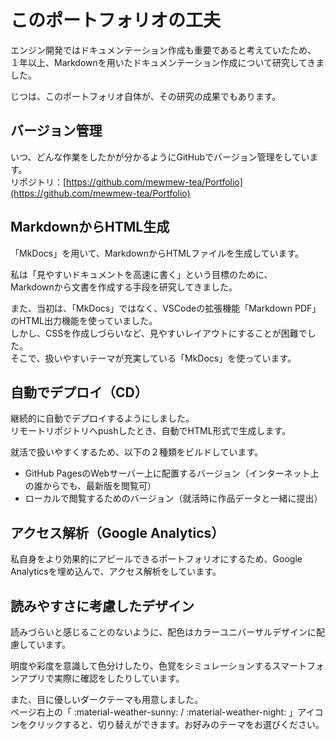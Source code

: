# このポートフォリオの工夫

エンジン開発ではドキュメンテーション作成も重要であると考えていたため、  
１年以上、Markdownを用いたドキュメンテーション作成について研究してきました。  

じつは、このポートフォリオ自体が、その研究の成果でもあります。  

## バージョン管理
いつ、どんな作業をしたかが分かるようにGitHubでバージョン管理をしています。  
リポジトリ：[https://github.com/mewmew-tea/Portfolio](https://github.com/mewmew-tea/Portfolio)

## MarkdownからHTML生成
「MkDocs」を用いて、MarkdownからHTMLファイルを生成しています。  

私は「見やすいドキュメントを高速に書く」という目標のために、  
Markdownから文書を作成する手段を研究してきました。  

また、当初は、「MkDocs」ではなく、VSCodeの拡張機能「Markdown PDF」のHTML出力機能を使っていました。  
しかし、CSSを作成しづらいなど、見やすいレイアウトにすることが困難でした。  
そこで、扱いやすいテーマが充実している「MkDocs」を使っています。  

## 自動でデプロイ（CD）

継続的に自動でデプロイするようにしました。  
リモートリポジトリへpushしたとき、自動でHTML形式で生成します。  

就活で扱いやすくするため、以下の２種類をビルドしています。  

- GitHub PagesのWebサーバー上に配置するバージョン（インターネット上の誰からでも、最新版を閲覧可）
- ローカルで閲覧するためのバージョン（就活時に作品データと一緒に提出）

## アクセス解析（Google Analytics）

私自身をより効果的にアピールできるポートフォリオにするため、Google Analyticsを埋め込んで、アクセス解析をしています。  

## 読みやすさに考慮したデザイン

読みづらいと感じることのないように、配色はカラーユニバーサルデザインに配慮しています。  

明度や彩度を意識して色分けしたり、色覚をシミュレーションするスマートフォンアプリで実際に確認をしたりしています。  
  
また、目に優しいダークテーマも用意しました。  
ページ右上の「 :material-weather-sunny: / :material-weather-night: 」アイコンをクリックすると、切り替えができます。お好みのテーマをお選びください。  
